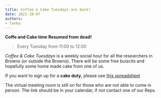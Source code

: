 ```yaml
---
title: Coffee & Cake Tuesdays are back!
date: 2021-10-07
authors:
- lenka
---
```


**Coffe and Cake time Resumed from dead!**

> Every Tuesday from 11:00 to 12:00

*Coffee & Cake Tuesdays* is a weekly social hour for all the researchers in Browns (or outside the Browns). 
There will be some free buiscits and hopefully some home made cake from one of us.



If you want to sign up for a **cake duty**, please use [this spreadsheet](https://uob.sharepoint.com/:x:/r/teams/grp-ggy-postgrad/_layouts/15/Doc.aspx?sourcedoc=%7B4538461a-6e3c-4ec3-8051-0bfe09120c54%7D&action=editnew)



The virtual meeting room is still on for those who are not able to come in person. The link should be in your calendar, if not contact one of our Reps.